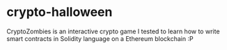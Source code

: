 # crypto-halloween
CryptoZombies is an interactive crypto game I tested to learn how to write smart contracts in Solidity language on a Ethereum blockchain  :P
